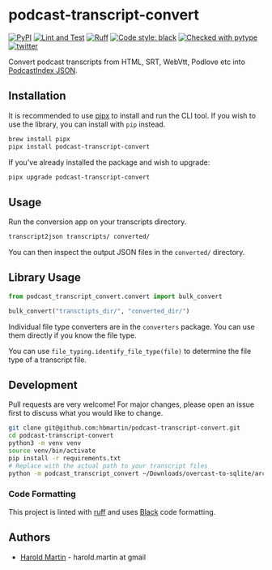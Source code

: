 # podcast-transcript-convert

[![PyPI](https://img.shields.io/pypi/v/podcast-transcript-convert.svg)](https://pypi.org/project/podcast-transcript-convert/)
[![Lint and Test](https://github.com/hbmartin/podcast-transcript-convert/actions/workflows/lint.yml/badge.svg)](https://github.com/hbmartin/podcast-transcript-tools/actions/workflows/lint.yml)
[![Ruff](https://img.shields.io/endpoint?url=https://raw.githubusercontent.com/astral-sh/ruff/main/assets/badge/v2.json)](https://github.com/astral-sh/ruff)
[![Code style: black](https://img.shields.io/badge/🐧️-black-000000.svg)](https://github.com/psf/black)
[![Checked with pytype](https://img.shields.io/badge/🦆-pytype-437f30.svg)](https://google.github.io/pytype/)
[![twitter](https://img.shields.io/badge/@hmartin-00aced.svg?logo=twitter&logoColor=black)](https://twitter.com/hmartin)

Convert podcast transcripts from HTML, SRT, WebVtt, Podlove etc into [PodcastIndex JSON](https://github.com/Podcastindex-org/podcast-namespace/blob/main/transcripts/transcripts.md).


## Installation

It is recommended to use [pipx](https://pipx.pypa.io/stable/) to install and run the CLI tool. If you wish to use the library, you can install with `pip` instead.

```bash
brew install pipx
pipx install podcast-transcript-convert
```

If you've already installed the package and wish to upgrade:

```bash
pipx upgrade podcast-transcript-convert
```

## Usage
Run the conversion app on your transcripts directory.

```bash
transcript2json transcripts/ converted/
```
You can then inspect the output JSON files in the `converted/` directory.

## Library Usage
```python
from podcast_transcript_convert.convert import bulk_convert

bulk_convert("transctipts_dir/", "converted_dir/")
```

Individual file type converters are in the `converters` package. You can use them directly if you know the file type.

You can use `file_typing.identify_file_type(file)` to determine the file type of a transcript file.


## Development

Pull requests are very welcome! For major changes, please open an issue first to discuss what you would like to change.

```bash
git clone git@github.com:hbmartin/podcast-transcript-convert.git
cd podcast-transcript-convert
python3 -m venv venv
source venv/bin/activate
pip install -r requirements.txt
# Replace with the actual path to your transcript files
python -m podcast_transcript_convert ~/Downloads/overcast-to-sqlite/archive/transcripts converted/
```

### Code Formatting

This project is linted with [ruff](https://docs.astral.sh/ruff/) and uses [Black](https://github.com/ambv/black) code formatting.


## Authors
- [Harold Martin](https://www.linkedin.com/in/harold-martin-98526971/) - harold.martin at gmail

